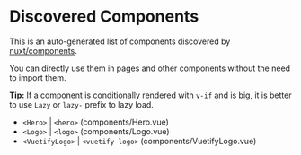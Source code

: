 # Discovered Components

This is an auto-generated list of components discovered by [nuxt/components](https://github.com/nuxt/components).

You can directly use them in pages and other components without the need to import them.

**Tip:** If a component is conditionally rendered with `v-if` and is big, it is better to use `Lazy` or `lazy-` prefix to lazy load.

- `<Hero>` | `<hero>` (components/Hero.vue)
- `<Logo>` | `<logo>` (components/Logo.vue)
- `<VuetifyLogo>` | `<vuetify-logo>` (components/VuetifyLogo.vue)
